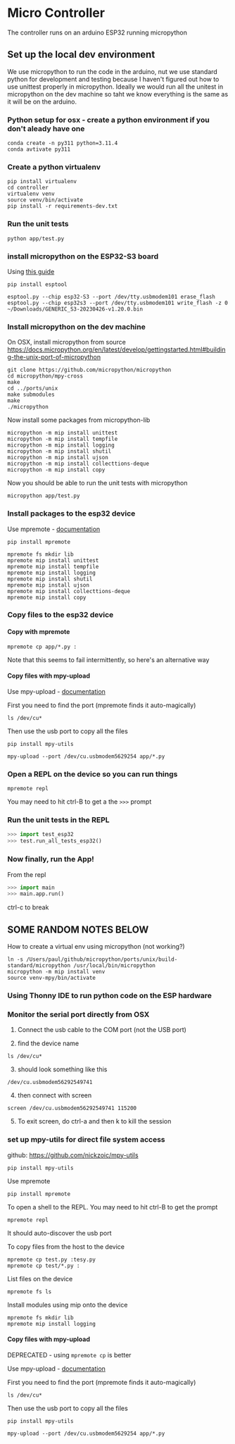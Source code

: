 # Micro Controller

The controller runs on an arduino ESP32 running micropython

## Set up the local dev environment
We use micropython to run the code in the arduino, nut we use standard python for development and testing because I haven't figured out how to use unittest properly in micropython.  Ideally we would run all the unitest in micropython on the dev machine so taht we know everything is the same as it will be on the arduino. 

### Python setup for osx - create a python environment if you don't aleady have one
```
conda create -n py311 python=3.11.4 
conda avtivate py311
```

### Create a python virtualenv
```console
pip install virtualenv
cd controller
virtualenv venv
source venv/bin/activate
pip install -r requirements-dev.txt 
```

### Run the unit tests
```console
python app/test.py
```

### install micropython on the ESP32-S3 board

Using [this guide](https://micropython.org/download/GENERIC_S3/)

```
pip install esptool

esptool.py --chip esp32-S3 --port /dev/tty.usbmodem101 erase_flash
esptool.py --chip esp32s3 --port /dev/tty.usbmodem101 write_flash -z 0 ~/Downloads/GENERIC_S3-20230426-v1.20.0.bin 
```

### Install micropython on the dev machine
On OSX, install micropython from source
https://docs.micropython.org/en/latest/develop/gettingstarted.html#building-the-unix-port-of-micropython

```console
git clone https://github.com/micropython/micropython
cd micropython/mpy-cross
make
cd ../ports/unix
make submodules
make
./micropython
```

Now install some packages from micropython-lib
```console
micropython -m mip install unittest
micropython -m mip install tempfile
micropython -m mip install logging
micropython -m mip install shutil
micropython -m mip install ujson
micropython -m mip install collecttions-deque
micropython -m mip install copy
```

Now you should be able to run the unit tests with micropython
```console
micropython app/test.py
```
 
### Install packages to the esp32 device
Use mpremote - [documentation](https://docs.micropython.org/en/latest/reference/mpremote.html)
```console
pip install mpremote

mpremote fs mkdir lib
mpremote mip install unittest
mpremote mip install tempfile
mpremote mip install logging
mpremote mip install shutil
mpremote mip install ujson
mpremote mip install collecttions-deque
mpremote mip install copy
```

### Copy files to the esp32 device
#### Copy with mpremote
```console
mpremote cp app/*.py :
```
Note that this seems to fail intermittently, so here's an alternative way

#### Copy files with mpy-upload

Use mpy-upload - [documentation](https://github.com/nickzoic/mpy-utils)

First you need to find the port (mpremote finds it auto-magically)
```console
ls /dev/cu*
```

Then use the usb port to copy all the files
```console
pip install mpy-utils

mpy-upload --port /dev/cu.usbmodem5629254 app/*.py
```

### Open a REPL on the device so you can run things

```console
mpremote repl
```
You may need to hit ctrl-B to get a the `>>>` prompt

### Run the unit tests in the REPL
```python
>>> import test_esp32
>>> test.run_all_tests_esp32()
```

### Now finally, run the App!
From the repl
```python
>>> import main
>>> main.app.run()
```
ctrl-c to break



## SOME RANDOM NOTES BELOW


How to create a virtual env using micropython (not working?)
```
ln -s /Users/paul/github/micropython/ports/unix/build-standard/micropython /usr/local/bin/micropython
micropython -m mip install venv
source venv-mpy/bin/activate 
```


### Using Thonny IDE to run python code on the ESP hardware

### Monitor the serial port directly from OSX

1. Connect the usb cable to the COM port (not the USB port)

2. find the device name
```
ls /dev/cu*
```
3. should look something like this
```
/dev/cu.usbmodem56292549741
```
4. then connect with screen
```
screen /dev/cu.usbmodem56292549741 115200
```
5. To exit screen, do ctrl-a and then k to kill the session


### set up mpy-utils for direct file system access
github: https://github.com/nickzoic/mpy-utils
```
pip install mpy-utils
```


Use mpremote
```console
pip install mpremote
```
To open a shell to the REPL. You may need to hit ctrl-B to get the prompt
```console
mpremote repl
```
It should auto-discover the usb port

To copy files from the host to the device
```console
mpremote cp test.py :tesy.py
mpremote cp test/*.py :
```

List files on the device
```console
mpremote fs ls
```

Install modules using mip onto the device
```console
mpremote fs mkdir lib
mpremote mip install logging
```

#### Copy files with mpy-upload
DEPRECATED - using `mpremote cp` is better

Use mpy-upload - [documentation](https://github.com/nickzoic/mpy-utils)

First you need to find the port (mpremote finds it auto-magically)
```console
ls /dev/cu*
```

Then use the usb port to copy all the files
```console
pip install mpy-utils

mpy-upload --port /dev/cu.usbmodem5629254 app/*.py
```
